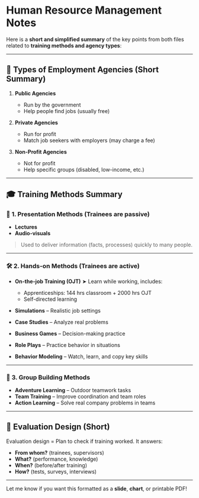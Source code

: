 # Human Resource Management Notes

Here is a **short and simplified summary** of the key points from both files related to **training methods and agency types**:

---

## 🏢 **Types of Employment Agencies** (Short Summary)

1. **Public Agencies**

   * Run by the government
   * Help people find jobs (usually free)

2. **Private Agencies**

   * Run for profit
   * Match job seekers with employers (may charge a fee)

3. **Non-Profit Agencies**

   * Not for profit
   * Help specific groups (disabled, low-income, etc.)

---

## 🎓 **Training Methods Summary**

### 📘 **1. Presentation Methods** (Trainees are passive)

* **Lectures**
* **Audio-visuals**

> Used to deliver information (facts, processes) quickly to many people.

---

### 🛠 **2. Hands-on Methods** (Trainees are active)

* **On-the-job Training (OJT)**
  ➤ Learn while working, includes:

  * Apprenticeships: 144 hrs classroom + 2000 hrs OJT
  * Self-directed learning

* **Simulations** – Realistic job settings

* **Case Studies** – Analyze real problems

* **Business Games** – Decision-making practice

* **Role Plays** – Practice behavior in situations

* **Behavior Modeling** – Watch, learn, and copy key skills

---

### 🤝 **3. Group Building Methods**

* **Adventure Learning** – Outdoor teamwork tasks
* **Team Training** – Improve coordination and team roles
* **Action Learning** – Solve real company problems in teams

---

## 🧪 **Evaluation Design (Short)**

Evaluation design = Plan to check if training worked.
It answers:

* **From whom?** (trainees, supervisors)
* **What?** (performance, knowledge)
* **When?** (before/after training)
* **How?** (tests, surveys, interviews)

---

Let me know if you want this formatted as a **slide**, **chart**, or printable PDF!
